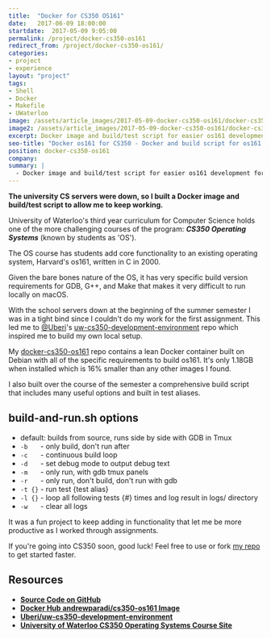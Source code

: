 ```yaml
---
title:  "Docker for CS350 OS161"
date:   2017-06-09 18:00:00
startdate:  2017-05-09 9:05:00
permalink: /project/docker-cs350-os161
redirect_from: /project/docker-cs350-os161/
categories:
- project
- experience
layout: "project"
tags:
- Shell
- Docker
- Makefile
- UWaterloo
image: /assets/article_images/2017-05-09-docker-cs350-os161/docker-cs350-os161-2000c.png
image2: /assets/article_images/2017-05-09-docker-cs350-os161/docker-cs350-os161-1000c.png
excerpt: Docker image and build/test script for easier os161 development for University of Waterloo CS350 Operating Systems class
seo-title: "Docker os161 for CS350 - Docker and build script for os161 | Andrew Paradi"
position: docker-cs350-os161
company:
summary: |
  - Docker image and build/test script for easier os161 development for University of Waterloo CS350 Operating Systems class
---
```


**The university CS servers were down, so I built a Docker image and build/test script to allow me to keep working.**

University of Waterloo's third year curriculum for Computer Science holds one of the more challenging courses of the program: ***CS350 Operating Systems*** (known by students as 'OS').

The OS course has students add core functionality to an existing operating system, Harvard's os161, written in C in 2000.

Given the bare bones nature of the OS, it has very specific build version requirements for GDB, G++, and Make that makes it very difficult to run locally on macOS.

With the school servers down at the beginning of the summer semester I was in a tight bind since I couldn't do my work for the first assignment. This led me to [@Uberi](https://github.com/Uberi)'s [uw-cs350-development-environment](https://github.com/Uberi/uw-cs350-development-environment) repo which inspired me to build my own local setup.

My [docker-cs350-os161](https://github.com/andrewparadi/docker-cs350-os161) repo contains a lean Docker container built on Debian with all of the specific requirements to build os161. It's only 1.18GB when installed which is 16% smaller than any other images I found.

I also built over the course of the semester a comprehensive build script that includes many useful options and built in test aliases.

build-and-run.sh options
---
- default: builds from source, runs side by side with GDB in Tmux
- `-b   ` - only build, don't run after
- `-c   ` - continuous build loop
- `-d   ` - set debug mode to output debug text
- `-m   ` - only run, with gdb tmux panels
- `-r   ` - only run, don't build, don't run with gdb
- `-t {}` - run test {test alias}
- `-l {}` - loop all following tests {#} times and log result in logs/ directory
- `-w   ` - clear all logs

It was a fun project to keep adding in functionality that let me be more productive as I worked through assignments.

If you're going into CS350 soon, good luck! Feel free to use or fork [my repo](https://github.com/andrewparadi/docker-cs350-os161) to get started faster.

Resources
---
- [**Source Code on GitHub**](https://github.com/andrewparadi/docker-os161)
- [**Docker Hub andrewparadi/cs350-os161 Image**](https://hub.docker.com/r/andrewparadi/cs350-os161/)
- [**Uberi/uw-cs350-development-environment**](https://github.com/Uberi/uw-cs350-development-environment)
- [**University of Waterloo CS350 Operating Systems Course Site**](https://www.student.cs.uwaterloo.ca/~cs350/)
